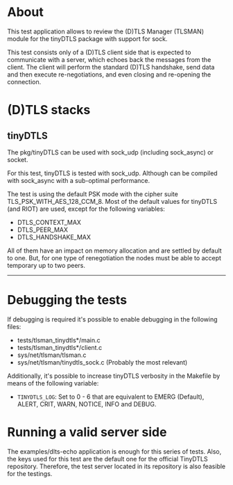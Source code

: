 # About

This test application allows to review the (D)TLS Manager (TLSMAN) module for
the tinyDTLS package with support for sock.

This test consists only of a (D)TLS client side that is expected to communicate
with a server, which echoes back the messages from the client. The client will
perform the standard (D)TLS handshake, send data and then execute
re-negotiations, and even closing and re-opening the connection.

# (D)TLS stacks

## tinyDTLS

The pkg/tinyDTLS can be used with sock_udp (including sock_async) or socket.

For this test, tinyDTLS is tested with sock_udp. Although can be compiled with
sock_async with a sub-optimal performance.

The test is using the default PSK mode with the cipher suite
TLS_PSK_WITH_AES_128_CCM_8. Most of the default values for tinyDTLS (and RIOT)
are used, except for the following variables:

* DTLS_CONTEXT_MAX
* DTLS_PEER_MAX
* DTLS_HANDSHAKE_MAX

All of them have an impact on memory allocation and are settled by default to
one. But, for one type of renegotiation the nodes must be able to accept
temporary up to two peers.

---

# Debugging the tests

If debugging is required it's possible to enable debugging in the following
files:

- tests/tlsman_tinydtls*/main.c
- tests/tlsman_tinydtls*/client.c
- sys/net/tlsman/tlsman.c
- sys/net/tlsman/tinydtls_sock.c (Probably the most relevant)

Additionally, it's possible to increase tinyDTLS verbosity in the Makefile by means of the following variable:

- `TINYDTLS_LOG`: Set to 0 - 6  that are equivalent to EMERG (Default), ALERT,
  CRIT, WARN, NOTICE,  INFO  and DEBUG.

# Running a valid server side

The examples/dlts-echo application is enough for this series of tests. Also, the
keys used for this test are the default one for the official TinyDTLS
repository. Therefore, the test server located in its repository is also
feasible for the testings.
